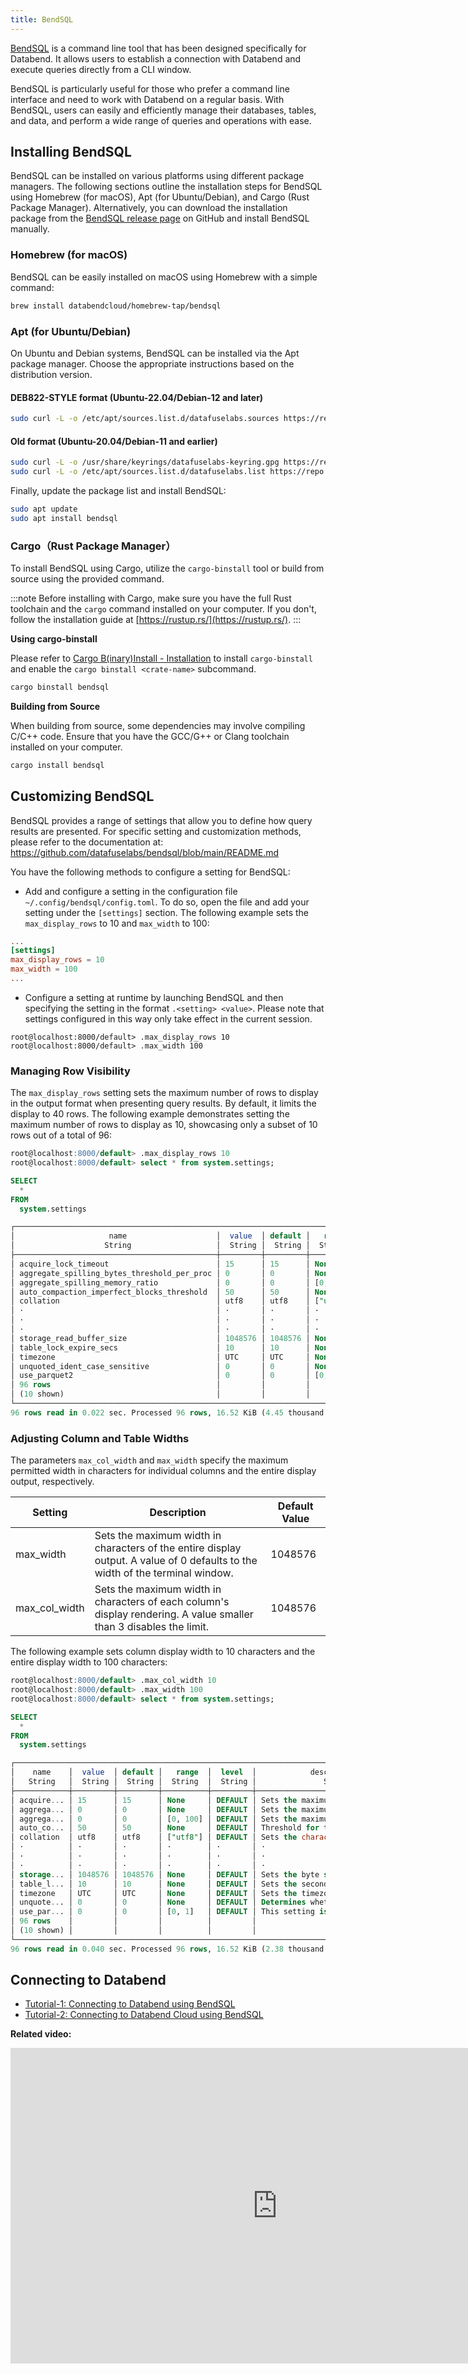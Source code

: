 ```yaml
---
title: BendSQL
---
```


[BendSQL](https://github.com/datafuselabs/BendSQL) is a command line tool that has been designed specifically for Databend. It allows users to establish a connection with Databend and execute queries directly from a CLI window.

BendSQL is particularly useful for those who prefer a command line interface and need to work with Databend on a regular basis. With BendSQL, users can easily and efficiently manage their databases, tables, and data, and perform a wide range of queries and operations with ease.

## Installing BendSQL

BendSQL can be installed on various platforms using different package managers. The following sections outline the installation steps for BendSQL using Homebrew (for macOS), Apt (for Ubuntu/Debian), and Cargo (Rust Package Manager). Alternatively, you can download the installation package from the [BendSQL release page](https://github.com/datafuselabs/BendSQL/releases) on GitHub and install BendSQL manually.

### Homebrew (for macOS)

BendSQL can be easily installed on macOS using Homebrew with a simple command:

```bash
brew install databendcloud/homebrew-tap/bendsql
```

### Apt (for Ubuntu/Debian)

On Ubuntu and Debian systems, BendSQL can be installed via the Apt package manager. Choose the appropriate instructions based on the distribution version.

#### DEB822-STYLE format (Ubuntu-22.04/Debian-12 and later)

```bash
sudo curl -L -o /etc/apt/sources.list.d/datafuselabs.sources https://repo.databend.rs/deb/datafuselabs.sources
```

#### Old format (Ubuntu-20.04/Debian-11 and earlier)

```bash
sudo curl -L -o /usr/share/keyrings/datafuselabs-keyring.gpg https://repo.databend.rs/deb/datafuselabs.gpg
sudo curl -L -o /etc/apt/sources.list.d/datafuselabs.list https://repo.databend.rs/deb/datafuselabs.list
```

Finally, update the package list and install BendSQL:

```bash
sudo apt update
sudo apt install bendsql
```

### Cargo（Rust Package Manager）

To install BendSQL using Cargo, utilize the `cargo-binstall` tool or build from source using the provided command.

:::note
Before installing with Cargo, make sure you have the full Rust toolchain and the `cargo` command installed on your computer. If you don't, follow the installation guide at [https://rustup.rs/](https://rustup.rs/).
:::

**Using cargo-binstall**

Please refer to [Cargo B(inary)Install - Installation](https://github.com/cargo-bins/cargo-binstall#installation) to install `cargo-binstall` and enable the `cargo binstall <crate-name>` subcommand.

```bash
cargo binstall bendsql
```

**Building from Source**

When building from source, some dependencies may involve compiling C/C++ code. Ensure that you have the GCC/G++ or Clang toolchain installed on your computer.

```bash
cargo install bendsql
```

## Customizing BendSQL

BendSQL provides a range of settings that allow you to define how query results are presented. For specific setting and customization methods, please refer to the documentation at: https://github.com/datafuselabs/bendsql/blob/main/README.md

You have the following methods to configure a setting for BendSQL:

- Add and configure a setting in the configuration file `~/.config/bendsql/config.toml`. To do so, open the file and add your setting under the `[settings]` section. The following example sets the `max_display_rows` to 10 and `max_width` to 100:

```toml title='Example:'
...
[settings]
max_display_rows = 10
max_width = 100
...
```

- Configure a setting at runtime by launching BendSQL and then specifying the setting in the format `.<setting> <value>`. Please note that settings configured in this way only take effect in the current session.

```shell title='Example:'
root@localhost:8000/default> .max_display_rows 10
root@localhost:8000/default> .max_width 100
```

### Managing Row Visibility

The `max_display_rows` setting sets the maximum number of rows to display in the output format when presenting query results. By default, it limits the display to 40 rows. The following example demonstrates setting the maximum number of rows to display as 10, showcasing only a subset of 10 rows out of a total of 96:

```sql title='Example:'
root@localhost:8000/default> .max_display_rows 10
root@localhost:8000/default> select * from system.settings;

SELECT
  *
FROM
  system.settings

┌────────────────────────────────────────────────────────────────────────────────────────────────────────────────────────────────────────────────────────────────────────────────────────────────────────────────────────────────────────────────────┐
│                     name                    │  value  │ default │   range  │  level  │                                                                     description                                                                    │  type  │
│                    String                   │  String │  String │  String  │  String │                                                                       String                                                                       │ String │
├─────────────────────────────────────────────┼─────────┼─────────┼──────────┼─────────┼────────────────────────────────────────────────────────────────────────────────────────────────────────────────────────────────────────────────────┼────────┤
│ acquire_lock_timeout                        │ 15      │ 15      │ None     │ DEFAULT │ Sets the maximum timeout in seconds for acquire a lock.                                                                                            │ UInt64 │
│ aggregate_spilling_bytes_threshold_per_proc │ 0       │ 0       │ None     │ DEFAULT │ Sets the maximum amount of memory in bytes that an aggregator can use before spilling data to storage during query execution.                      │ UInt64 │
│ aggregate_spilling_memory_ratio             │ 0       │ 0       │ [0, 100] │ DEFAULT │ Sets the maximum memory ratio in bytes that an aggregator can use before spilling data to storage during query execution.                          │ UInt64 │
│ auto_compaction_imperfect_blocks_threshold  │ 50      │ 50      │ None     │ DEFAULT │ Threshold for triggering auto compaction. This occurs when the number of imperfect blocks in a snapshot exceeds this value after write operations. │ UInt64 │
│ collation                                   │ utf8    │ utf8    │ ["utf8"] │ DEFAULT │ Sets the character collation. Available values include "utf8".                                                                                     │ String │
│ ·                                           │ ·       │ ·       │ ·        │ ·       │ ·                                                                                                                                                  │ ·      │
│ ·                                           │ ·       │ ·       │ ·        │ ·       │ ·                                                                                                                                                  │ ·      │
│ ·                                           │ ·       │ ·       │ ·        │ ·       │ ·                                                                                                                                                  │ ·      │
│ storage_read_buffer_size                    │ 1048576 │ 1048576 │ None     │ DEFAULT │ Sets the byte size of the buffer used for reading data into memory.                                                                                │ UInt64 │
│ table_lock_expire_secs                      │ 10      │ 10      │ None     │ DEFAULT │ Sets the seconds that the table lock will expire in.                                                                                               │ UInt64 │
│ timezone                                    │ UTC     │ UTC     │ None     │ DEFAULT │ Sets the timezone.                                                                                                                                 │ String │
│ unquoted_ident_case_sensitive               │ 0       │ 0       │ None     │ DEFAULT │ Determines whether Databend treats unquoted identifiers as case-sensitive.                                                                         │ UInt64 │
│ use_parquet2                                │ 0       │ 0       │ [0, 1]   │ DEFAULT │ This setting is deprecated                                                                                                                         │ UInt64 │
│ 96 rows                                     │         │         │          │         │                                                                                                                                                    │        │
│ (10 shown)                                  │         │         │          │         │                                                                                                                                                    │        │
└────────────────────────────────────────────────────────────────────────────────────────────────────────────────────────────────────────────────────────────────────────────────────────────────────────────────────────────────────────────────────┘
96 rows read in 0.022 sec. Processed 96 rows, 16.52 KiB (4.45 thousand rows/s, 766.10 KiB/s)
```

### Adjusting Column and Table Widths

The parameters `max_col_width` and `max_width` specify the maximum permitted width in characters for individual columns and the entire display output, respectively.

| Setting       | Description                                                                                                                   | Default Value |
|---------------|-------------------------------------------------------------------------------------------------------------------------------|---------------|
| max_width     | Sets the maximum width in characters of the entire display output. A value of 0 defaults to the width of the terminal window. | 1048576       |
| max_col_width | Sets the maximum width in characters of each column's display rendering. A value smaller than 3 disables the limit.           | 1048576       |

The following example sets column display width to 10 characters and the entire display width to 100 characters:

```sql title='Example:'
root@localhost:8000/default> .max_col_width 10
root@localhost:8000/default> .max_width 100
root@localhost:8000/default> select * from system.settings;

SELECT
  *
FROM
  system.settings

┌──────────────────────────────────────────────────────────────────────────────────────────────────┐
│    name    │  value  │ default │   range  │  level  │            description            │  type  │
│   String   │  String │  String │  String  │  String │               String              │ String │
├────────────┼─────────┼─────────┼──────────┼─────────┼───────────────────────────────────┼────────┤
│ acquire... │ 15      │ 15      │ None     │ DEFAULT │ Sets the maximum timeout in se... │ UInt64 │
│ aggrega... │ 0       │ 0       │ None     │ DEFAULT │ Sets the maximum amount of mem... │ UInt64 │
│ aggrega... │ 0       │ 0       │ [0, 100] │ DEFAULT │ Sets the maximum memory ratio ... │ UInt64 │
│ auto_co... │ 50      │ 50      │ None     │ DEFAULT │ Threshold for triggering auto ... │ UInt64 │
│ collation  │ utf8    │ utf8    │ ["utf8"] │ DEFAULT │ Sets the character collation. ... │ String │
│ ·          │ ·       │ ·       │ ·        │ ·       │ ·                                 │ ·      │
│ ·          │ ·       │ ·       │ ·        │ ·       │ ·                                 │ ·      │
│ ·          │ ·       │ ·       │ ·        │ ·       │ ·                                 │ ·      │
│ storage... │ 1048576 │ 1048576 │ None     │ DEFAULT │ Sets the byte size of the buff... │ UInt64 │
│ table_l... │ 10      │ 10      │ None     │ DEFAULT │ Sets the seconds that the tabl... │ UInt64 │
│ timezone   │ UTC     │ UTC     │ None     │ DEFAULT │ Sets the timezone.                │ String │
│ unquote... │ 0       │ 0       │ None     │ DEFAULT │ Determines whether Databend tr... │ UInt64 │
│ use_par... │ 0       │ 0       │ [0, 1]   │ DEFAULT │ This setting is deprecated        │ UInt64 │
│ 96 rows    │         │         │          │         │                                   │        │
│ (10 shown) │         │         │          │         │                                   │        │
└──────────────────────────────────────────────────────────────────────────────────────────────────┘
96 rows read in 0.040 sec. Processed 96 rows, 16.52 KiB (2.38 thousand rows/s, 410.18 KiB/s)
```

## Connecting to Databend

- [Tutorial-1: Connecting to Databend using BendSQL](00-connect-to-databend.md)
- [Tutorial-2: Connecting to Databend Cloud using BendSQL](01-connect-to-databend-cloud.md)

**Related video:**

<iframe width="853" height="505" className="iframe-video" src="https://www.youtube.com/embed/3cFmGvtU-ws" title="YouTube video player" frameBorder="0" allow="accelerometer; autoplay; clipboard-write; encrypted-media; gyroscope; picture-in-picture; web-share" allowFullScreen></iframe>